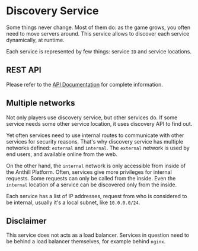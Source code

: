 # Discovery Service
Some things never change. 
Most of them do: as the game grows, you often need to move servers around.
This service allows to discover each service dynamically, at runtime.

Each service is represented by few things: service `ID` and service locations.

## REST API
Please refer to the <a href="doc/API.md">API Documentation</a> for complete information.

## Multiple networks
Not only players use discovery service, but other services do. 
If some service needs some other service location, it uses discovery API to find out.

Yet often services need to use internal routes to communicate with other services for security reasons.
That's why discovery service has multiple networks defined: `external` and `internal`. 
The `external` network is used by end users, and available online from the web.

On the other hand, the `internal` network is only accessible from inside of the Anthill Platform.
Often, services give more privileges for internal requests. 
Some requests can only be called from the inside.
Even the `internal` location of a service can be discovered only from the inside.

Each service has a list of IP addresses, request from who is considered to be internal, usually it's a
local subnet, like `10.0.0.0/24`.

## Disclaimer
This service does not acts as a load balancer. 
Services in question need to be behind a load balancer themselves, for example behind `nginx`.
